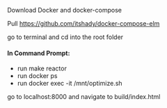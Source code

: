 Download Docker and docker-compose

Pull https://github.com/itshady/docker-compose-elm

go to terminal and cd into the root folder

#### In Command Prompt: ####
* run make reactor
* run docker ps
* run docker exec -it <container name> /mnt/optimize.sh

go to localhost:8000 and navigate to build/index.html
